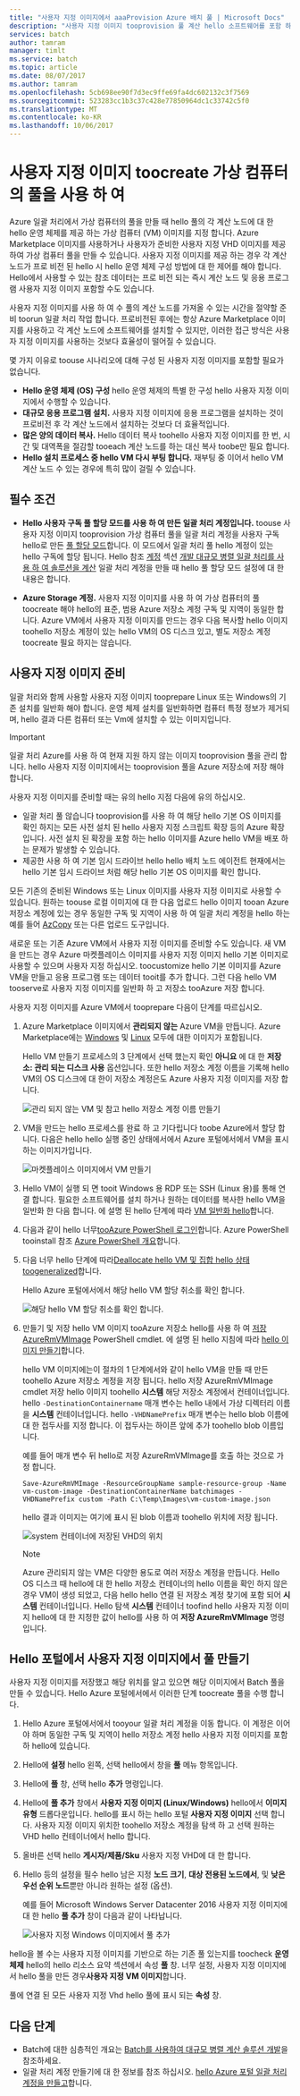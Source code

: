 ```yaml
---
title: "사용자 지정 이미지에서 aaaProvision Azure 배치 풀 | Microsoft Docs"
description: "사용자 지정 이미지 tooprovision 풀 계산 hello 소프트웨어를 포함 하는 노드 및 응용 프로그램에 필요한 데이터를 일괄 처리를 만들 수 있습니다. 사용자 지정 이미지는 tooconfigure 노드 toorun 일괄 처리 작업을 계산 하는 효율적인 방법입니다."
services: batch
author: tamram
manager: timlt
ms.service: batch
ms.topic: article
ms.date: 08/07/2017
ms.author: tamram
ms.openlocfilehash: 5cb698ee90f7d3ec9ffe69fa4dc602132c3f7569
ms.sourcegitcommit: 523283cc1b3c37c428e77850964dc1c33742c5f0
ms.translationtype: MT
ms.contentlocale: ko-KR
ms.lasthandoff: 10/06/2017
---
```

# <a name="use-a-custom-image-toocreate-a-pool-of-virtual-machines"></a>사용자 지정 이미지 toocreate 가상 컴퓨터의 풀을 사용 하 여

Azure 일괄 처리에서 가상 컴퓨터의 풀을 만들 때 hello 풀의 각 계산 노드에 대 한 hello 운영 체제를 제공 하는 가상 컴퓨터 (VM) 이미지를 지정 합니다. Azure Marketplace 이미지를 사용하거나 사용자가 준비한 사용자 지정 VHD 이미지를 제공하여 가상 컴퓨터 풀을 만들 수 있습니다. 사용자 지정 이미지를 제공 하는 경우 각 계산 노드가 프로 비전 된 hello 시 hello 운영 체제 구성 방법에 대 한 제어를 해야 합니다. Hello에서 사용할 수 있는 참조 데이터는 프로 비전 되는 즉시 계산 노드 및 응용 프로그램 사용자 지정 이미지 포함할 수도 있습니다.

사용자 지정 이미지를 사용 하 여 수 풀의 계산 노드를 가져올 수 있는 시간을 절약할 준비 toorun 일괄 처리 작업 합니다. 프로비전된 후에는 항상 Azure Marketplace 이미지를 사용하고 각 계산 노드에 소프트웨어를 설치할 수 있지만, 이러한 접근 방식은 사용자 지정 이미지를 사용하는 것보다 효율성이 떨어질 수 있습니다. 

몇 가지 이유로 toouse 시나리오에 대해 구성 된 사용자 지정 이미지를 포함할 필요가 없습니다.

- **Hello 운영 체제 (OS) 구성** hello 운영 체제의 특별 한 구성 hello 사용자 지정 이미지에서 수행할 수 있습니다. 
- **대규모 응용 프로그램 설치.** 사용자 지정 이미지에 응용 프로그램을 설치하는 것이 프로비전 후 각 계산 노드에서 설치하는 것보다 더 효율적입니다.
- **많은 양의 데이터 복사.** Hello 데이터 복사 toohello 사용자 지정 이미지를 한 번, 시간 및 대역폭을 절감할 tooeach 계산 노드를 하는 대신 복사 toobe만 필요 합니다.
- **Hello 설치 프로세스 중 hello VM 다시 부팅 합니다.** 재부팅 중 이어서 hello VM 계산 노드 수 있는 경우에 특히 많이 걸릴 수 있습니다.

## <a name="prerequisites"></a>필수 조건

- **Hello 사용자 구독 풀 할당 모드를 사용 하 여 만든 일괄 처리 계정입니다.** toouse 사용자 지정 이미지 tooprovision 가상 컴퓨터 풀을 일괄 처리 계정을 사용자 구독 hello로 만든 [풀 할당 모드](batch-api-basics.md#pool-allocation-mode)합니다. 이 모드에서 일괄 처리 풀 hello 계정이 있는 hello 구독에 할당 됩니다. Hello 참조 [계정](batch-api-basics.md#account) 섹션 [개발 대규모 병렬 일괄 처리를 사용 하 여 솔루션을 계산](batch-api-basics.md) 일괄 처리 계정을 만들 때 hello 풀 할당 모드 설정에 대 한 내용은 합니다.

- **Azure Storage 계정.** 사용자 지정 이미지를 사용 하 여 가상 컴퓨터의 풀 toocreate 해야 hello의 표준, 범용 Azure 저장소 계정 구독 및 지역이 동일한 합니다. Azure VM에서 사용자 지정 이미지를 만드는 경우 다음 복사할 hello 이미지 toohello 저장소 계정이 있는 hello VM의 OS 디스크 있고, 별도 저장소 계정 toocreate 필요 하지는 않습니다. 
    
## <a name="prepare-a-custom-image"></a>사용자 지정 이미지 준비

일괄 처리와 함께 사용할 사용자 지정 이미지 tooprepare Linux 또는 Windows의 기존 설치를 일반화 해야 합니다. 운영 체제 설치를 일반화하면 컴퓨터 특정 정보가 제거되며, hello 결과 다른 컴퓨터 또는 Vm에 설치할 수 있는 이미지입니다.  

> [!IMPORTANT]
> 일괄 처리 Azure를 사용 하 여 현재 지원 하지 않는 이미지 tooprovision 풀을 관리 합니다. hello 사용자 지정 이미지에서는 tooprovision 풀을 Azure 저장소에 저장 해야 합니다. 
>
> 사용자 지정 이미지를 준비할 때는 유의 hello 지점 다음에 유의 하십시오.
> - 일괄 처리 풀 않습니다 tooprovision를 사용 하 여 해당 hello 기본 OS 이미지를 확인 하지는 모든 사전 설치 된 hello 사용자 지정 스크립트 확장 등의 Azure 확장입니다. 사전 설치 된 확장을 포함 하는 hello 이미지를 Azure hello VM을 배포 하는 문제가 발생할 수 있습니다.
> - 제공한 사용 하 여 기본 임시 드라이브 hello hello 배치 노드 에이전트 현재에서는 hello 기본 임시 드라이브 처럼 해당 hello 기본 OS 이미지를 확인 합니다.
>
>

모든 기존의 준비된 Windows 또는 Linux 이미지를 사용자 지정 이미지로 사용할 수 있습니다. 원하는 toouse 로컬 이미지에 대 한 다음 업로드 hello 이미지 tooan Azure 저장소 계정에 있는 경우 동일한 구독 및 지역이 사용 하 여 일괄 처리 계정을 hello 하는 예를 들어 [AzCopy](../storage/storage-use-azcopy.md) 또는 다른 업로드 도구입니다.

새로운 또는 기존 Azure VM에서 사용자 지정 이미지를 준비할 수도 있습니다. 새 VM을 만드는 경우 Azure 마켓플레이스 이미지를 사용자 지정 이미지 hello 기본 이미지로 사용할 수 있으며 사용자 지정 하십시오. toocustomize hello 기본 이미지를 Azure VM을 만들고 응용 프로그램 또는 데이터 tooit를 추가 합니다. 그런 다음 hello VM tooserve로 사용자 지정 이미지를 일반화 하 고 저장소 tooAzure 저장 합니다. 

사용자 지정 이미지를 Azure VM에서 tooprepare 다음이 단계를 따르십시오.

1. Azure Marketplace 이미지에서 **관리되지 않는** Azure VM을 만듭니다. Azure Marketplace에는 [Windows](../virtual-machines/windows/quick-create-portal.md) 및 [Linux](../virtual-machines/linux/quick-create-portal.md) 모두에 대한 이미지가 포함됩니다.
    
    Hello VM 만들기 프로세스의 3 단계에서 선택 했는지 확인 **아니요** 에 대 한 **저장소: 관리 되는 디스크 사용** 옵션입니다. 또한 hello 저장소 계정 이름을 기록해 hello VM의 OS 디스크에 대 한이 저장소 계정은도 Azure 사용자 지정 이미지를 저장 합니다.

    ![관리 되지 않는 VM 및 참고 hello 저장소 계정 이름 만들기](media/batch-custom-images/vm-create-storage.png)
 
2. VM을 만드는 hello 프로세스를 완료 하 고 기다립니다 toobe Azure에서 할당 합니다. 다음은 hello hello 실행 중인 상태에서에서 Azure 포털에서에서 VM을 표시 하는 이미지가입니다.

    ![마켓플레이스 이미지에서 VM 만들기](media/batch-custom-images/vm-status-running.png)

3. Hello VM이 실행 되 면 tooit Windows 용 RDP 또는 SSH (Linux 용)를 통해 연결 합니다. 필요한 소프트웨어를 설치 하거나 원하는 데이터를 복사한 hello VM을 일반화 한 다음 합니다. 에 설명 된 hello 단계에 따라 [VM 일반화 hello](https://docs.microsoft.com/en-us/azure/virtual-machines/windows/sa-copy-generalized.md#generalize-the-vm)합니다. 
   
4. 다음과 같이 hello 너무[tooAzure PowerShell 로그인](../virtual-machines/windows/sa-copy-generalized.md#log-in-to-azure-powershell)합니다. Azure PowerShell tooinstall 참조 [Azure PowerShell 개요](https://docs.microsoft.com/powershell/azure/overview?view=azurermps-4.2.0)합니다. 

5. 다음 너무 hello 단계에 따라[Deallocate hello VM 및 집합 hello 상태 toogeneralized](https://docs.microsoft.com/en-us/azure/virtual-machines/windows/sa-copy-generalized#deallocate-the-vm-and-set-the-state-to-generalized)합니다. 

    Hello Azure 포털에서에서 해당 hello VM 할당 취소를 확인 합니다.

    ![해당 hello VM 할당 취소를 확인 합니다.](media/batch-custom-images/vm-status-deallocated.png)

6.  만들기 및 저장 hello VM 이미지 tooAzure 저장소 hello를 사용 하 여 [저장 AzureRmVMImage](https://docs.microsoft.com/powershell/module/azurerm.compute/save-azurermvmimage) PowerShell cmdlet. 에 설명 된 hello 지침에 따라 [hello 이미지 만들기](../virtual-machines/windows/sa-copy-generalized.md#create-the-image)합니다.
    
    hello VM 이미지에는이 절차의 1 단계에서와 같이 hello VM을 만들 때 만든 toohello Azure 저장소 계정을 저장 됩니다. hello 저장 AzureRmVMImage cmdlet 저장 hello 이미지 toohello **시스템** 해당 저장소 계정에서 컨테이너입니다. hello `-DestinationContainername` 매개 변수는 hello 내에서 가상 디렉터리 이름을 **시스템** 컨테이너입니다. hello `-VHDNamePrefix` 매개 변수는 hello blob 이름에 대 한 접두사를 지정 합니다. 이 접두사는 하이픈 앞에 추가 toohello blob 이름입니다. 

    예를 들어 매개 변수 뒤 hello로 저장 AzureRmVMImage를 호출 하는 것으로 가정 합니다.  

        Save-AzureRmVMImage -ResourceGroupName sample-resource-group -Name vm-custom-image -DestinationContainerName batchimages -VHDNamePrefix custom -Path C:\Temp\Images\vm-custom-image.json

    hello 결과 이미지는 여기에 표시 된 blob 이름과 toohello 위치에 저장 됩니다.

    ![system 컨테이너에 저장된 VHD의 위치](media/batch-custom-images/vhd-in-vm-storage-account.png)

    > [!NOTE]
    > Azure 관리되지 않는 VM은 다양한 용도로 여러 저장소 계정을 만듭니다. Hello OS 디스크 때 hello에 대 한 hello 저장소 컨테이너의 hello 이름을 확인 하지 않은 경우 VM이 생성 되었고, 다음 hello hello 연결 된 저장소 계정 찾기에 포함 되어 **시스템** 컨테이너입니다. Hello 탐색 **시스템** 컨테이너 toofind hello 사용자 지정 이미지 hello에 대 한 지정한 값이 hello를 사용 하 여 **저장 AzureRmVMImage** 명령입니다.

## <a name="create-a-pool-from-a-custom-image-in-hello-portal"></a>Hello 포털에서 사용자 지정 이미지에서 풀 만들기

사용자 지정 이미지를 저장했고 해당 위치를 알고 있으면 해당 이미지에서 Batch 풀을 만들 수 있습니다. Hello Azure 포털에서에서 이러한 단계 toocreate 풀을 수행 합니다.

1. Hello Azure 포털에서에서 tooyour 일괄 처리 계정을 이동 합니다. 이 계정은 이어야 하며 동일한 구독 및 지역이 hello 저장소 계정 hello 사용자 지정 이미지를 포함 하 hello에 있습니다. 
2. Hello에 **설정** hello 왼쪽, 선택 hello에서 창을 **풀** 메뉴 항목입니다.
3. Hello에 **풀** 창, 선택 hello **추가** 명령입니다.
4. Hello에 **풀 추가** 창에서 **사용자 지정 이미지 (Linux/Windows)** hello에서 **이미지 유형** 드롭다운입니다. hello를 표시 하는 hello 포털 **사용자 지정 이미지** 선택 합니다. 사용자 지정 이미지 위치한 toohello 저장소 계정을 탐색 하 고 선택 원하는 VHD hello 컨테이너에서 hello 합니다. 
5. 올바른 선택 hello **게시자/제품/Sku** 사용자 지정 VHD에 대 한 합니다.
6. Hello 등의 설정을 필수 hello 남은 지정 **노드 크기**, **대상 전용된 노드에서**, 및 **낮은 우선 순위 노드**뿐만 아니라 원하는 설정 (옵션).

    예를 들어 Microsoft Windows Server Datacenter 2016 사용자 지정 이미지에 대 한 hello **풀 추가** 창이 다음과 같이 나타납니다.

    ![사용자 지정 Windows 이미지에서 풀 추가](media/batch-custom-images/add-pool-custom-image.png)
  
hello을 볼 수는 사용자 지정 이미지를 기반으로 하는 기존 풀 있는지를 toocheck **운영 체제** hello의 hello 리소스 요약 섹션에서 속성 **풀** 창. 너무 설정, 사용자 지정 이미지에서 hello 풀을 만든 경우**사용자 지정 VM 이미지**합니다.

풀에 연결 된 모든 사용자 지정 Vhd hello 풀에 표시 되는 **속성** 창.
 
## <a name="next-steps"></a>다음 단계

- Batch에 대한 심층적인 개요는 [Batch를 사용하여 대규모 병렬 계산 솔루션 개발](batch-api-basics.md)을 참조하세요.
- 일괄 처리 계정 만들기에 대 한 정보를 참조 하십시오. [hello Azure 포털 일괄 처리 계정을 만들고](batch-account-create-portal.md)합니다.
